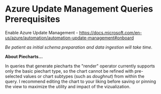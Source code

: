 # Azure Update Management Queries Prerequisites

Enable Azure Update Management - https://docs.microsoft.com/en-us/azure/automation/automation-update-management#onboard

*Be patient as initial schema preparation and data ingestion will take time.*

**About Piecharts...**

In queries that generate piecharts the "render" operator currently supports only the basic piechart type, so the chart cannot be refined with pre-selected values or chart subtypes (such as *doughnut*) from within the query. I recommend editing the chart to your liking before saving or pinning the view to maximize the utility and impact of the vizualization.

